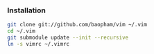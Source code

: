 ### Installation

```bash
git clone git://github.com/baopham/vim ~/.vim
cd ~/.vim
git submodule update --init --recursive
ln -s vimrc ~/.vimrc
```


